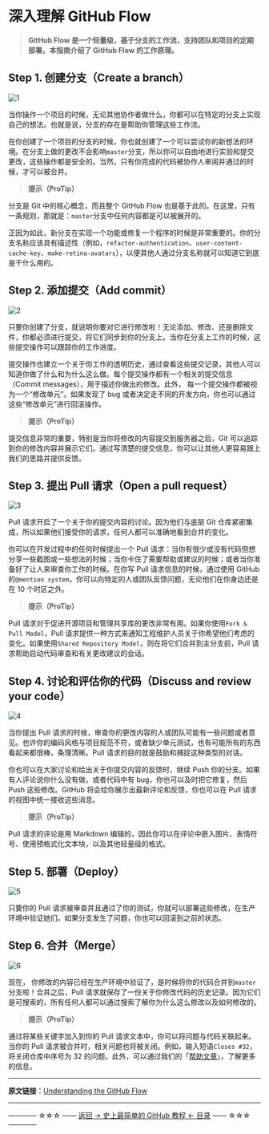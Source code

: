 # 深入理解 GitHub Flow

> **GitHub Flow 是一个轻量级，基于分支的工作流，支持团队和项目的定期部署。本指南介绍了 GitHub Flow 的工作原理。**

Step 1. 创建分支（Create a branch）
----
![1](http://img.blog.csdn.net/20170324190720843)

当你操作一个项目的时候，无论其他协作者做什么，你都可以在特定的分支上实现自己的想法。也就是说，分支的存在是帮助你管理这些工作流。

在你创建了一个项目的分支的时候，你也就创建了一个可以尝试你的新想法的环境。在分支上做的更改不会影响`master`分支，所以你可以自由地进行实验和提交更改，这些操作都是安全的。当然，只有你完成的代码被协作人审阅并通过的时候，才可以被合并。

> **提示（ProTip）**

分支是 Git 中的核心概念，而且整个 GitHub Flow 也是基于此的。在这里，只有一条规则，那就是：`master`分支中任何内容都是可以被展开的。

正因为如此，新分支在实现一个功能或修复一个程序的时候是非常重要的。你的分支名称应该具有描述性（例如，`refactor-authentication`、`user-content-cache-key`、`make-retina-avatars`），以便其他人通过分支名称就可以知道它到底是干什么用的。

Step 2. 添加提交（Add commit）
-------------------
![2](http://img.blog.csdn.net/20170324191025267)

只要你创建了分支，就说明你要对它进行修改啦！无论添加、修改、还是删除文件，你都必须进行提交，将它们同步到你的分支上。当你在分支上工作的时候，这些提交操作可以跟踪你的工作进度。

提交操作也建立一个关于你工作的透明历史，通过查看这些提交记录，其他人可以知道你做了什么和为什么这么做。每个提交操作都有一个相关的提交信息（Commit messages），用于描述你做出的修改。此外， 每一个提交操作都被视为一个“修改单元”。如果发现了 bug 或者决定走不同的开发方向，你也可以通过这些“修改单元”进行回滚操作。

> **提示（ProTip）**

提交信息非常的重要，特别是当你将修改的内容提交到服务器之后，Git 可以追踪到你的修改内容并展示它们。通过写清楚的提交信息，你可以让其他人更容易跟上我们的思路并提供反馈。


Step 3. 提出 Pull 请求（Open a pull request）
----------------------------------
![3](http://img.blog.csdn.net/20170324191039291)

Pull 请求开启了一个关于你的提交内容的讨论。因为他们与底层 Git 仓库紧密集成，所以如果他们接受你的请求，任何人都可以准确地看到合并的变化。

你可以在开发过程中的任何时候提出一个 Pull 请求：当你有很少或没有代码但想分享一些截图或一些想法的时候；当你卡住了需要帮助或建议的时候；或者当你准备好了让人来审查你工作的时候。在你写 Pull 请求信息的时候，通过使用 GitHub 的`@mention system`，你可以向特定的人或团队反馈问题，无论他们在你身边还是在 10 个时区之外。

> **提示（ProTip）**

Pull 请求对于促进开源项目和管理共享库的更改非常有用。如果你使用`Fork & Pull Model`，Pull 请求提供一种方式来通知工程维护人员关于你希望他们考虑的变化。如果使用`Shared Repository Model`，则在将它们合并到主分支前，Pull 请求帮助启动代码审查和有关更改建议的会话。

Step 4. 讨论和评估你的代码（Discuss and review your code）
------------------------------------------
![4](http://img.blog.csdn.net/20170324191203925)

当你提出 Pull 请求的时候，审查你的更改内容的人或团队可能有一些问题或者意见。也许你的编码风格与项目规范不符，或者缺少单元测试，也有可能所有的东西看起来都很棒，条理清晰。Pull 请求的目的就是鼓励和捕捉这种类型的对话。

你也可以在大家讨论和给出关于你提交内容的反馈时，继续  Push 你的分支。如果有人评论说你什么没有做，或者代码中有 bug，你也可以及时把它修复，然后 Push 这些修改。GitHub 将会给你展示出最新评论和反馈，你也可以在 Pull 请求的视图中统一接收这些消息。

> **提示（ProTip）**

Pull 请求的评论是用 Markdown 编辑的，因此你可以在评论中嵌入图片、表情符号、使用预格式化文本块，以及其他轻量级的格式。

Step 5. 部署（Deploy）
-------------

![5](http://img.blog.csdn.net/20170324191241972)

只要你的 Pull 请求被审查并且通过了你的测试，你就可以部署这些修改，在生产环境中验证她们。如果分支发生了问题，你也可以回滚到之前的状态。

Step 6. 合并（Merge）
------------

![6](http://img.blog.csdn.net/20170324191330097)

现在， 你修改的内容已经在生产环境中验证了，是时候将你的代码合并到`master`分支啦！合并之后，Pull 请求就保存了一份关于你修改代码的历史记录。因为它们是可搜索的，所有任何人都可以通过搜索了解你为什么这么修改以及如何修改的。

> **提示（ProTip）**

通过将某些关键字加入到你的 Pull 请求文本中，你可以将问题与代码关联起来。当你的 Pull 请求被合并时，相关问题也将被关闭。例如，输入短语`Closes #32`，将关闭仓库中序号为 32 的问题。此外，可以通过我们的「[帮助文章](https://help.github.com/articles/closing-issues-via-commit-messages/)」，了解更多的信息，



----------



**原文链接**：[Understanding the GitHub Flow](https://guides.github.com/introduction/flow/)



----------
———— ☆☆☆ —— [返回 -> 史上最简单的 GitHub 教程 <- 目录](https://github.com/guobinhit/cg-blog/blob/master/articles/github/README.md) —— ☆☆☆ ————
